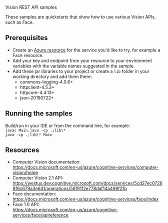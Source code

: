 
Vision REST API samples

These samples are quickstarts that show how to use various Vision APIs, such as Face.

## Prerequisites
- Create an [Azure resource](https://portal.azure.com) for the service you'd like to try, for example a Face resource.
- Add your key and endpoint from your resource to your environment variables with the variable names suggested in the sample.
- Add these jar libraries to your project or create a `lib` folder in your working directory and add them there: <br>
    * commons-logging-4.0.6+  <br>
    * httpclient-4.5.3+  <br>
    * httpcore-4.4.13+  <br>
    * json-20190722+  <br>
  
## Running the samples
Build/run in your IDE or from the command line, for example: <br>
`javac Main.java -cp .;lib\*` <br>
`java -cp .;lib\* Main`

## Resources
- Computer Vision documentation: <br>
https://docs.microsoft.com/en-us/azure/cognitive-services/computer-vision/home
- Computer Vision 2.1 API:<br> 
https://westus.dev.cognitive.microsoft.com/docs/services/5cd27ec07268f6c679a3e641/operations/56f91f2e778daf14a499f21b
- Face documentation: <br>
https://docs.microsoft.com/en-us/azure/cognitive-services/face/index
- Face 1.0 API: <br>
https://docs.microsoft.com/en-us/azure/cognitive-services/face/apireference
